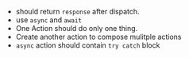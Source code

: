* should return `response` after dispatch.
* use `async` and `await`
* One Action should do only one thing.
* Create another action to compose mulitple actions
* `async` action should contain `try catch` block
